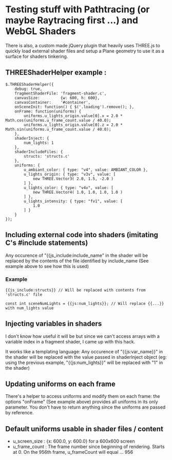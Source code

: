 # Testing stuff with Pathtracing (or maybe Raytracing first ...) and WebGL Shaders

There is also, a custom made jQuery plugin that heavily uses THREE.js to quickly
load external shader files and setup a Plane geometry to use it as a surface for 
shaders tinkering.


## THREEShaderHelper example : 

	$.THREEShaderHelper({
        debug: true,
        fragmentShaderFile: 'fragment-shader.c',
        canvasSize:         {w: 600, h: 600},
        canvasContainer:    '#container',
        onSceneInit: function() { $('.loading').remove(); },
        onFrame: function(uniforms) {
            uniforms.u_lights_origin.value[0].x = 2.0 * Math.cos(uniforms.u_frame_count.value / 40.0);
            uniforms.u_lights_origin.value[0].z = 2.0 * Math.sin(uniforms.u_frame_count.value / 40.0);
        },
        shaderInject: {
            num_lights: 1
        },
        shaderIncludeFiles: {
            structs: 'structs.c'
        },
        uniforms: {
            u_ambiant_color: { type: "v4", value: AMBIANT_COLOR },
            u_lights_origin: { type: "v3v", value: [ 
                new THREE.Vector3( 2.0, 1.5, -2.0 ) 
            ] },
            u_lights_color: { type: "v4v", value: [
                new THREE.Vector4( 1.0, 1.0, 1.0, 1.0 )
            ] },
            u_lights_intensity: { type: "fv1", value: [ 
                1.0
            ] }
        }
    });



## Including external code into shaders (imitating C's #include statements)

Any occurence of "{{js\_include:include\_name" in the shader will be replaced by the contents of the file identified by include\_name (See example above to see how this is used)

### Example
	
	{{js_include:structs}} // Will be replaced with contents from 'structs.c' file

	const int sceneNumLights = {{js:num_lights}}; // Will replace {{...}} with num_lights value



## Injecting variables in shaders

I don't know how useful it will be but since we can't access arrays with a variable index in a fragment shader, I came up
with this hack.

It works like a templating language: Any occurence of "{{js:var\_name}}" in the shader will be replaced with the value 
passed in shaderInject object (eg: using the previous example, "{{js:num\_lights}}" will be replaced with "1" in the shader)



## Updating uniforms on each frame

There's a helper to access uniforms and modify them on each frame: the options "onFrame" (See example above) provides
all uniforms in its only parameter. You don't have to return anything since the uniforms are passed by reference.



## Default uniforms usable in shader files / content 

* u\_screen\_size : {x: 600.0, y: 600.0} for a 600x600 screen
* u\_frame\_count : The frame number since beginning of rendering. Starts at 0. On the 956th frame, u\_frameCount will equal ... 956